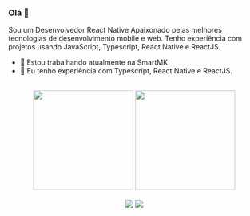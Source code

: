 ### Olá 👋
Sou um Desenvolvedor React Native Apaixonado pelas melhores tecnologias de desenvolvimento mobile e web. Tenho experiência com projetos usando JavaScript, Typescript, React Native e ReactJS.

- 🔭 Estou trabalhando atualmente na SmartMK.
- 🌱 Eu tenho experiência com Typescript, React Native e ReactJS.

</br>

<div width="100%" align="center">
  <img height="200em" src="http://github-profile-summary-cards.vercel.app/api/cards/stats?username=enzoodev&theme=github_dark"/>
  <img height="200em" src="https://github-readme-stats.vercel.app/api/top-langs/?username=enzoodev&layout=compact&langs_count=7&theme=github_dark"/>
</div>

</br>

<div align="center"> 
    <a href="https://www.linkedin.com/in/enzo-developer/" target="_blank"><img src="https://img.shields.io/badge/-LinkedIn-%230077B5?style=for-the-badge&logo=linkedin&logoColor=white" target="_blank"></a> 
    <a href = "mailto:ninodm.dev@gmail.com"><img src="https://img.shields.io/badge/-Gmail-%23333?style=for-the-badge&logo=gmail&logoColor=white" target="_blank"></a>
</div>  
